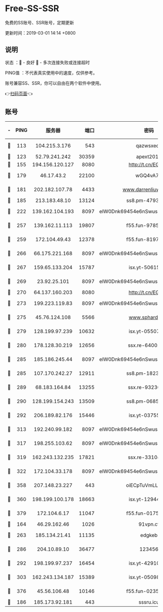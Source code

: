 # Free-SS-SSR

免费的SS账号、SSR账号，定期更新

更新时间：2019-03-01 14:14 +0800

## 说明

状态     ：🙂 - 良好 🙁 - 多次连接失败或连接超时

PING值   ：不代表真实使用中的速度，仅供参考。

账号兼容SS、SSR，你可以自由在两个软件中使用。

👉[扫码页面](https://liesauer.github.io/free-ss-ssr.github.io/)👈

## 账号

|-|PING|服务器|端口|密码|加密方式|区域|
|:----:|:----:|:-----:|-----:|:----:|:----:|:----:|
|🙂|113|104.215.3.176|543|qazwsxedc|aes-256-gcm|JP|
|🙂|123|52.79.241.242|30359|apext2019|chacha20|KR|
|🙂|155|194.156.120.127|8080|http://t.cn/EGJIyrl|rc4-md5|RU|
|🙂|179|46.17.43.2|22100|wGQ4vA7D|aes-256-gcm|RU|
|🙂|181|202.182.107.78|4433|www.darrenliuwei.com|aes-256-cfb|JP|
|🙂|185|213.183.48.10|13124|ss8.pm-47930159|rc4-md5|RU|
|🙂|222|139.162.104.193|8097|eIW0Dnk69454e6nSwuspv9DmS201tQ0D|aes-256-cfb|JP|
|🙂|257|139.162.11.113|19807|f55.fun-97859727|aes-256-cfb|SG|
|🙂|259|172.104.49.43|12378|f55.fun-81974133|aes-256-cfb|SG|
|🙂|266|66.175.221.168|8097|eIW0Dnk69454e6nSwuspv9DmS201tQ0D|aes-256-cfb|US|
|🙂|267|159.65.133.204|15787|isx.yt-50615050|aes-256-cfb|SG|
|🙂|269|23.92.25.101|8097|eIW0Dnk69454e6nSwuspv9DmS201tQ0D|aes-256-cfb|US|
|🙂|270|64.137.160.203|8080|http://t.cn/EGJIyrl|rc4-md5|CA|
|🙂|273|199.223.119.83|8097|eIW0Dnk69454e6nSwuspv9DmS201tQ0D|aes-256-cfb|US|
|🙂|275|45.76.124.108|5566|www.sphard.com|aes-256-cfb|AU|
|🙂|279|128.199.97.239|10632|isx.yt-05507279|aes-256-cfb|SG|
|🙂|280|178.128.30.219|12656|ssx.re-64001982|aes-256-cfb|SG|
|🙂|285|185.186.245.44|8097|eIW0Dnk69454e6nSwuspv9DmS201tQ0D|aes-256-cfb|NL|
|🙂|285|107.170.242.27|12911|ss8.pm-18239043|aes-256-cfb|US|
|🙂|289|68.183.164.84|13255|ssx.re-93230517|aes-256-cfb|US|
|🙂|290|128.199.154.243|13509|ss8.pm-06850813|aes-256-cfb|SG|
|🙂|292|206.189.82.176|15446|isx.yt-03755202|aes-256-cfb|SG|
|🙂|313|192.240.99.182|8097|eIW0Dnk69454e6nSwuspv9DmS201tQ0D|aes-256-cfb|US|
|🙂|317|198.255.103.62|8097|eIW0Dnk69454e6nSwuspv9DmS201tQ0D|aes-256-cfb|US|
|🙂|319|162.243.132.235|17821|ssx.re-33104069|aes-256-cfb|US|
|🙂|322|172.104.33.178|8097|eIW0Dnk69454e6nSwuspv9DmS201tQ0D|aes-256-cfb|SG|
|🙂|358|207.148.23.227|443|oiECpTuVmLLxk4Ts|aes-256-cfb|US|
|🙂|360|198.199.100.178|18663|isx.yt-12944812|aes-256-cfb|US|
|🙂|379|172.104.6.17|11047|f55.fun-01756679|aes-256-cfb|US|
|🙂|164|46.29.162.46|1026|91vpn.cf|rc4-md5|RU|
|🙂|263|185.134.21.41|11135|edgkeb|aes-256-cfb|GB|
|🙂|286|204.10.89.10|36477|123456|aes-256-cfb|US|
|🙂|292|198.199.97.237|16454|isx.yt-42910479|aes-256-cfb|US|
|🙂|303|162.243.134.187|15389|isx.yt-05098936|aes-256-cfb|US|
|🙂|376|45.56.106.48|10146|f55.fun-02359224|aes-256-cfb|US|
|🙁|186|185.173.92.181|443|sssru.icu|rc4-md5|RU|
